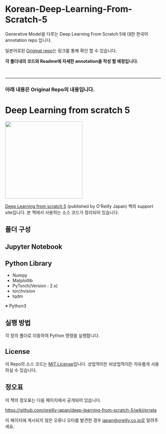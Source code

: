 # Korean-Deep-Learning-From-Scratch-5
Generative Model을 다루는 Deep Learning From Scratch 5에 대한 한국어 annotation repo 입니다.

일본어로된 <a href='https://github.com/oreilly-japan/deep-learning-from-scratch-5' target='_blank'>Original repo</a>는 링크를 통해 확인 할 수 있습니다.  

**각 폴더내의 코드와 Readme에 자세한 annotation을 작성 할 예정입니다.**  

&nbsp;
&nbsp;
&nbsp;
&nbsp;
&nbsp;

---
### 아래 내용은 Original Repo의 내용입니다.  

# Deep Learning from scratch 5

<img src="https://m.media-amazon.com/images/I/71O3SsMiclL._SL1500_.jpg" width=250>

<a href='https://www.amazon.co.jp/dp/4814400594/' target='_blank'> Deep Learning from scratch 5</a> (published by O'Reilly Japan) 책의 support site입니다. 본 책에서 사용하는 소스 코드가 정리되어 있습니다.

## 폴더 구성

## Jupyter Notebook

## Python Library
* Numpy
* Matplotlib
* PyTorch(Version : 2.x)
* torchvision
* tqdm

※ Python3

## 실행 방법
각 장의 폴더로 이동하여 Python 명령을 실행합니다.

## License
이 Repo의 소스 코드는 <a href='https://opensource.org/license/mit/' target='_blank'>MIT License</a>입니다. 상업적이든 비상업적이든 자유롭게 사용하실 수 있습니다.

## 정오표
이 책의 정오표는 다음 페이지에서 공개되어 있습니다.

https://github.com/oreilly-japan/deep-learning-from-scratch-5/wiki/errata
  
이 페이지에 게시되지 않은 오류나 오타를 발견한 경우 japan@oreilly.co.jp로 알려주세요.
